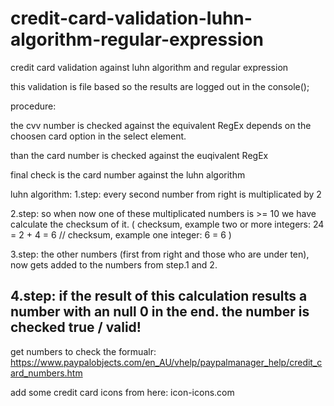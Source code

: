 # credit-card-validation-luhn-algorithm-regular-expression
credit card validation against luhn algorithm and regular expression

this validation is file based so
the results are logged out in the console();


procedure:

the cvv number is checked against 
the equivalent RegEx 
depends on the choosen card option in the select element.

than the card number is checked against the euqivalent RegEx

final check is the card number against the luhn algorithm



luhn algorithm:
1.step: every second number from right is multiplicated by 2

2.step: so when now one of these multiplicated numbers is >= 10 we have 
       calculate the checksum of it.
       ( checksum, example two or more integers: 24 = 2 + 4 = 6 //
         checksum, example one integer: 6 = 6 )
       
3.step: the other numbers (first from right and those who are under ten),
        now gets added to the numbers from step.1 and 2.
        
4.step: if the result of this calculation results a number with an null 0 in the end.
        the number is checked true / valid!
----------------------------------------------------------------------------------------------------

get numbers to check the formualr:
https://www.paypalobjects.com/en_AU/vhelp/paypalmanager_help/credit_card_numbers.htm

add some credit card icons from here:
 icon-icons.com 
